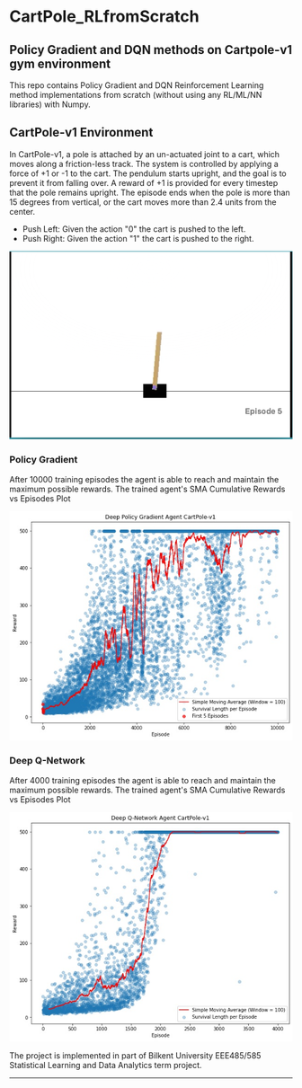 # CartPole_RLfromScratch
## Policy Gradient and DQN methods on Cartpole-v1 gym environment 


This repo contains Policy Gradient and DQN Reinforcement Learning method implementations from scratch (without using any RL/ML/NN libraries) with Numpy. 


## CartPole-v1 Environment 
In CartPole-v1, a pole is attached by an un-actuated joint to a cart, which moves along a friction-less track. The system is controlled by applying a force of +1 or -1 to the cart. The pendulum starts upright, and the goal is to prevent it from falling over. A reward of +1 is provided for every timestep that the pole remains upright. The episode ends when the pole is more than 15 degrees from vertical, or the cart moves more than 2.4 units from the center.
* Push Left: Given the action "0" the cart is pushed to the left. 
* Push Right: Given the action "1" the cart is pushed to the right.

![Screenshot](CartPole.png)

    
### Policy Gradient
After 10000 training episodes the agent is able to reach and maintain the maximum possible rewards. 
The trained agent's SMA Cumulative Rewards vs Episodes Plot 

![Screenshot](SMA_Deep_PolicyGradient.jpg)

### Deep Q-Network
After 4000 training episodes the agent is able to reach and maintain the maximum possible rewards. 
The trained agent's SMA Cumulative Rewards vs Episodes Plot 

![Screenshot](SMA_Deep_DQN.jpg)



The project is implemented in part of Bilkent University EEE485/585 Statistical Learning and Data Analytics term project.
- - - -
